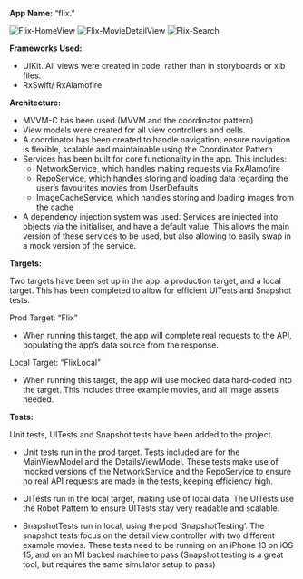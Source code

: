 **App Name:** “flix.”

![Flix-HomeView](https://user-images.githubusercontent.com/129856192/229848184-d6b9680b-aed8-48c4-bc66-45241a090200.png) ![Flix-MovieDetailView](https://user-images.githubusercontent.com/129856192/229848563-6daa332c-3757-4ee7-9f0e-d5c7a034363d.png) ![Flix-Search](https://user-images.githubusercontent.com/129856192/229848594-e31b381d-ed3f-45cc-8ebc-ceb61bbac7c9.png)

**Frameworks Used:**

- UIKit. All views were created in code, rather than in storyboards or xib files.
- RxSwift/ RxAlamofire

**Architecture:**

- MVVM-C has been used (MVVM and the coordinator pattern)
- View models were created for all view controllers and cells.
- A coordinator has been created to handle navigation, ensure navigation is flexible, scalable and maintainable using the Coordinator Pattern
- Services has been built for core functionality in the app. This includes:
    - NetworkService, which handles making requests via RxAlamofire
    - RepoService, which handles storing and loading data regarding the user’s favourites movies from UserDefaults
    - ImageCacheService, which handles storing and loading images from the cache
- A dependency injection system was used. Services are injected into objects via the initialiser, and have a default value. This allows the main version of these services to be used, but also allowing to easily swap in a mock version of the service.

**Targets:**

Two targets have been set up in the app: a production target, and a local target. This has been completed to allow for efficient UITests and Snapshot tests.

Prod Target: “Flix”
- When running this target, the app will complete real requests to the API, populating the app’s data source from the response.

Local Target: “FlixLocal”
- When running this target, the app will use mocked data hard-coded into the target. This includes three example movies, and all image assets needed.

**Tests:**

Unit tests, UITests and Snapshot tests have been added to the project.

- Unit tests run in the prod target. Tests included are for the MainViewModel and the DetailsViewModel. These tests make use of mocked versions of the NetworkService and the RepoService to ensure no real API requests are made in the tests, keeping efficiency high.

- UITests run in the local target, making use of local data. The UITests use the Robot Pattern to ensure UITests stay very readable and scalable.

- SnapshotTests run in local, using the pod ‘SnapshotTesting’. The snapshot tests focus on the detail view controller with two different example movies. These tests need to be running on an iPhone 13 on iOS 15, and on an M1 backed machine to pass (Snapshot testing is a great tool, but requires the same simulator setup to pass)
